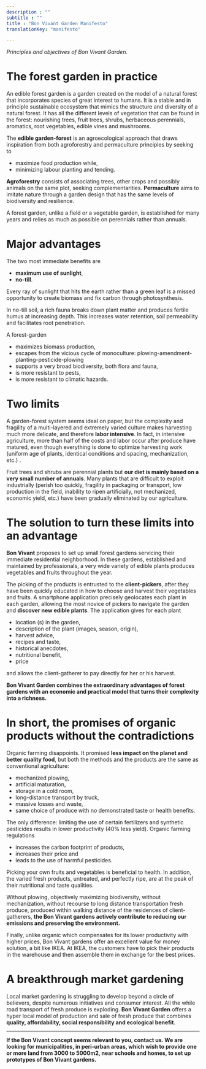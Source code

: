 ```yaml
---
description : ""
subtitle : ""
title : "Bon Vivant Garden Manifesto"
translationKey: "manifesto"

---
```

_Principles and objectives of Bon Vivant Garden._

# The forest garden in practice

An edible forest garden is a garden created on the model of a natural forest that incorporates species of great interest to humans. It is a stable and in principle sustainable ecosystem that mimics the structure and diversity of a natural forest. It has all the different levels of vegetation that can be found in the forest: nourishing trees, fruit trees, shrubs, herbaceous perennials, aromatics, root vegetables, edible vines and mushrooms.

The **edible garden-forest** is an agroecological approach that draws inspiration from both agroforestry and permaculture principles by seeking to
- maximize food production while,
- minimizing labour planting and tending.

**Agroforestry** consists of associating trees, other crops and possibly animals on the same plot, seeking complementarities. **Permaculture** aims to imitate nature through a garden design that has the same levels of biodiversity and resilience.

A forest garden, unlike a field or a vegetable garden, is established for many years and relies as much as possible on perennials rather than annuals.

# Major advantages

The two most immediate benefits are
- **maximum use of sunlight**,
- **no-till**.

Every ray of sunlight that hits the earth rather than a green leaf is a missed opportunity to create biomass and fix carbon through photosynthesis.

In no-till soil, a rich fauna breaks down plant matter and produces fertile humus at increasing depth. This increases water retention, soil permeability and facilitates root penetration.

A forest-garden
- maximizes biomass production,
- escapes from the vicious cycle of monoculture: plowing-amendment-planting-pesticide-plowing
- supports a very broad biodiversity, both flora and fauna,
- is more resistant to pests,
- is more resistant to climatic hazards.

# Two limits

A garden-forest system seems ideal on paper, but the complexity and fragility of a multi-layered and extremely varied culture makes harvesting much more delicate, and therefore **labor intensive**. In fact, in intensive agriculture, more than half of the costs and labor occur after produce have matured, even though everything is done to optimize harvesting work (uniform age of plants, identical conditions and spacing, mechanization, etc.) .

Fruit trees and shrubs are perennial plants but **our diet is mainly based on a very small number of annuals**. Many plants that are difficult to exploit industrially (perish too quickly, fragility in packaging or transport, low production in the field, inability to ripen artificially, not mechanized, economic yield, etc.) have been gradually eliminated by our agriculture.

# The solution to turn these limits into an advantage

**Bon Vivant** proposes to set up small forest gardens servicing their immediate residential neighborhood. In these gardens, established and maintained by professionals, a very wide variety of edible plants produces vegetables and fruits throughout the year.

The picking of the products is entrusted to the **client-pickers**, after they have been quickly educated in how to choose and harvest their vegetables and fruits. A smartphone application precisely geolocates each plant in each garden, allowing the most novice of pickers to navigate the garden and **discover new edible plants**. The application gives for each plant
- location (s) in the garden,
- description of the plant (images, season, origin),
- harvest advice,
- recipes and taste,
- historical anecdotes,
- nutritional benefit,
- price

and allows the client-gatherer to pay directly for her or his harvest.

**Bon Vivant Garden combines the extraordinary advantages of forest gardens with an economic and practical model that turns their complexity into a richness.**

# In short, the promises of organic products without the contradictions

Organic farming disappoints. It promised **less impact on the planet and better quality food**, but both the methods and the products are the same as conventional agriculture:
- mechanized plowing,
- artificial maturation,
- storage in a cold room,
- long-distance transport by truck,
- massive losses and waste,
- same choice of produce with no demonstrated taste or health benefits.

The only difference: limiting the use of certain fertilizers and synthetic pesticides results in lower productivity (40% less yield). Organic farming regulations
- increases the carbon footprint of products,
- increases their price and
- leads to the use of harmful pesticides.

Picking your own fruits and vegetables is beneficial to health. In addition, the varied fresh products, untreated, and perfectly ripe, are at the peak of their nutritional and taste qualities.

Without plowing, objectively maximizing biodiversity, without mechanization, without recourse to long distance transportation fresh produce, produced within walking distance of the residences of client-gatherers, **the Bon Vivant gardens actively contribute to reducing our emissions and preserving the environment.**

Finally, unlike organic which compensates for its lower productivity with higher prices, Bon Vivant gardens offer an excellent value for money solution, a bit like IKEA. At IKEA, the customers  have to pick their products in the warehouse and then assemble them in exchange for the best prices.

# A breakthrough market gardening

Local market gardening is struggling to develop beyond a circle of believers, despite numerous initiatives and consumer interest. All the while road transport of fresh produce is exploding. **Bon Vivant Garden** offers a hyper local model of production and sale of fresh produce that combines **quality, affordability, social responsibility and ecological benefit**.

---

**If the Bon Vivant concept seems relevant to you, contact us. We are looking for municipalities, in peri-urban areas, which wish to provide one or more land from 3000 to 5000m2, near schools and homes, to set up prototypes of Bon Vivant gardens.**

